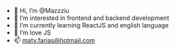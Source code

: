 - 👋 Hi, I’m @Mazzziu
- 👀 I’m interested in frontend and backend development
- 🌱 I’m currently learning ReactJS and english language
- 💞️ I’m love JS
- 📫 maty.farias@hotmail.com

